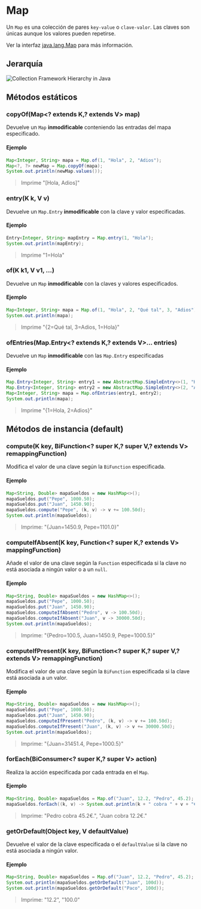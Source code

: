 # Map
Un `Map` es una colección de pares `key-value` o `clave-valor`. Las claves son únicas aunque los valores pueden repetirse.

Ver la interfaz [java.lang.Map](https://docs.oracle.com/en/java/javase/17/docs/api/java.base/java/util/Map.html) para más información.

## Jerarquía

![Collection Framework Hierarchy in Java](https://techvidvan.com/tutorials/wp-content/uploads/sites/2/2020/03/collection-framework-hierarchy-in-java.jpg)

## Métodos estáticos

### copyOf(Map<? extends K,? extends V> map)

Devuelve un `Map` **inmodificable** conteniendo las entradas del mapa especificado.

#### Ejemplo

```java
Map<Integer, String> mapa = Map.of(1, "Hola", 2, "Adios");
Map<?, ?> newMap = Map.copyOf(mapa);
System.out.println(newMap.values());
```
> Imprime "[Hola, Adios]"

### entry(K k, V v)

Devuelve un `Map.Entry` **inmodificable** con la clave y valor especificadas.

#### Ejemplo

```java
Entry<Integer, String> mapEntry = Map.entry(1, "Hola");
System.out.println(mapEntry);
```
> Imprime "1=Hola"

### of(K k1, V v1, ...)

Devuelve un `Map` **inmodificable** con la claves y valores especificados.

#### Ejemplo

```java
Map<Integer, String> mapa = Map.of(1, "Hola", 2, "Qué tal", 3, "Adios");
System.out.println(mapa);
```
> Imprime "{2=Qué tal, 3=Adios, 1=Hola}"

### ofEntries(Map.Entry<? extends K,? extends V>... entries)

Devuelve un `Map` **inmodificable** con las `Map.Entry` especificadas

#### Ejemplo

```java
Map.Entry<Integer, String> entry1 = new AbstractMap.SimpleEntry<>(1, "Hola");
Map.Entry<Integer, String> entry2 = new AbstractMap.SimpleEntry<>(2, "Adios");
Map<Integer, String> mapa = Map.ofEntries(entry1, entry2);
System.out.println(mapa);
```
> Imprime "{1=Hola, 2=Adios}"

## Métodos de instancia (default)

### compute(K key, BiFunction<? super K,? super V,? extends V> remappingFunction)

Modifica el valor de una clave según la `BiFunction` especificada.

#### Ejemplo

```java
Map<String, Double> mapaSueldos = new HashMap<>();
mapaSueldos.put("Pepe", 1000.50);
mapaSueldos.put("Juan", 1450.90);
mapaSueldos.compute("Pepe", (k, v) -> v += 100.50d);
System.out.println(mapaSueldos);
```
> Imprime: "{Juan=1450.9, Pepe=1101.0}"

### computeIfAbsent(K key, Function<? super K,? extends V> mappingFunction)

Añade el valor de una clave según la `Function` especificada si la clave no está asociada a ningún valor o a un `null`.

#### Ejemplo

```java
Map<String, Double> mapaSueldos = new HashMap<>();
mapaSueldos.put("Pepe", 1000.50);
mapaSueldos.put("Juan", 1450.90);
mapaSueldos.computeIfAbsent("Pedro", v -> 100.50d);
mapaSueldos.computeIfAbsent("Juan", v -> 30000.50d);
System.out.println(mapaSueldos);
```
> Imprime: "{Pedro=100.5, Juan=1450.9, Pepe=1000.5}"

### computeIfPresent(K key, BiFunction<? super K,? super V,? extends V> remappingFunction)

Modifica el valor de una clave según la `BiFunction` especificada si la clave está asociada a un valor.

#### Ejemplo

```java
Map<String, Double> mapaSueldos = new HashMap<>();
mapaSueldos.put("Pepe", 1000.50);
mapaSueldos.put("Juan", 1450.90);
mapaSueldos.computeIfPresent("Pedro", (k, v) -> v += 100.50d);
mapaSueldos.computeIfPresent("Juan", (k, v) -> v += 30000.50d);
System.out.println(mapaSueldos);
```
> Imprime: "{Juan=31451.4, Pepe=1000.5}"

### forEach(BiConsumer<? super K,? super V> action)

Realiza la acción especificada por cada entrada en el `Map`.

#### Ejemplo

```java
Map<String, Double> mapaSueldos = Map.of("Juan", 12.2, "Pedro", 45.2);
mapaSueldos.forEach((k, v) -> System.out.println(k + " cobra " + v + "€."));
```
> Imprime: "Pedro cobra 45.2€.", "Juan cobra 12.2€."

### getOrDefault(Object key, V defaultValue)

Devuelve el valor de la clave especificada o el `defaultValue` si la clave no está asociada a ningún valor.

#### Ejemplo

```java
Map<String, Double> mapaSueldos = Map.of("Juan", 12.2, "Pedro", 45.2);
System.out.println(mapaSueldos.getOrDefault("Juan", 100d));
System.out.println(mapaSueldos.getOrDefault("Paco", 100d));
```
> Imprime: "12.2", "100.0"
